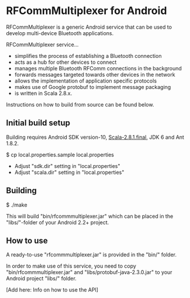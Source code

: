 
RFCommMultiplexer for Android
=============================

RFCommMultiplexer is a generic Android service that can be used to develop multi-device Bluetooth applications.

RFCommMultiplexer service...

* simplifies the process of establishing a Bluetooth connection
* acts as a hub for other devices to connect
* manages multiple Bluetooth RFComm connections in the background
* forwards messages targeted towards other devices in the network
* allows the implementation of application specific protocols
* makes use of Google protobuf to implement message packaging
* is written in Scala 2.8.x.

Instructions on how to build from source can be found below. 


Initial build setup
-------------------

Building requires Android SDK version-10, [Scala-2.8.1.final](http://www.scala-lang.org/downloads/distrib/files/scala-2.8.1.final.tgz), JDK 6 and Ant 1.8.2.


$ cp local.properties.sample local.properties

- Adjust "sdk.dir" setting in "local.properties"
- Adjust "scala.dir" setting in "local.properties" 


Building
--------

$ ./make

This will build "bin/rfcommmultiplexer.jar" which can be placed in the "libs/"-folder of your Android 2.2+ project.


How to use
----------

A ready-to-use "rfcommmultiplexer.jar" is provided in the "bin/" folder.

In order to make use of this service, you need to copy "bin/rfcommmultiplexer.jar" and "libs/protobuf-java-2.3.0.jar" to your Android project "libs/" folder.

[Add here: Info on how to use the API]

